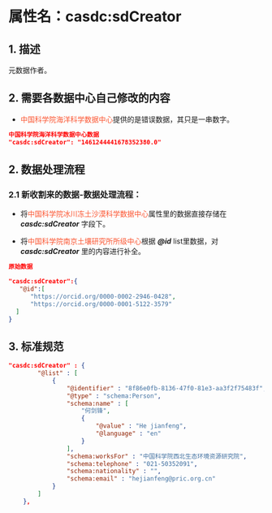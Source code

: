 # 属性名：casdc:sdCreator

## 1. 描述
元数据作者。

## 2. 需要各数据中心自己修改的内容

  * <font color="#fc5531">中国科学院海洋科学数据中心</font>提供的是错误数据，其只是一串数字。
```json
中国科学院海洋科学数据中心数据
"casdc:sdCreator": "1461244441678352380.0"

```

## 2. 数据处理流程
### 2.1 新收割来的数据-数据处理流程：

  * 将<font color="#fc5531">中国科学院冰川冻土沙漠科学数据中心</font>属性里的数据直接存储在 ___casdc:sdCreator___ 字段下。

  * 将<font color="#fc5531">中国科学院南京土壤研究所所级中心</font>根据 ___@id___ list里数据，对 ___casdc:sdCreator___ 里的内容进行补全。

```json
原始数据

"casdc:sdCreator":{
   "@id":[
      "https://orcid.org/0000-0002-2946-0428",
      "https://orcid.org/0000-0001-5122-3579"
  ]
}

```
   


## 3. 标准规范
```json
"casdc:sdCreator" : {
        "@list" : [
            {
                "@identifier" : "8f86e0fb-8136-47f0-81e3-aa3f2f75483f",
                "@type" : "schema:Person",
                "schema:name" : [
                    "何剑锋",
                    {
                        "@value" : "He jianfeng",
                        "@language" : "en"
                    }
                ],
                "schema:worksFor" : "中国科学院西北生态环境资源研究院",
                "schema:telephone" : "021-50352091",
                "schema:nationality" : "",
                "schema:email" : "hejianfeng@pric.org.cn"
            }
        ]
    },
``` 